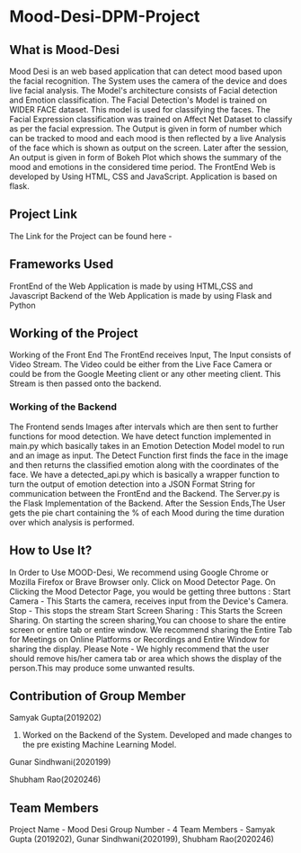 # Mood-Desi-DPM-Project

## What is Mood-Desi
Mood Desi is an web based application that can detect mood based upon the facial recognition. The System uses the camera of the device and does live facial analysis. The Model's architecture consists of Facial detection and Emotion classification. The Facial Detection's Model is trained on WIDER FACE dataset. This model is used for classifying the faces. The Facial Expression classification was trained on Affect Net Dataset to classify as per the facial expression. 
The Output is given in form of number which can be tracked to mood and each mood is then reflected by a live Analysis of the face which is shown as output on the screen.
Later after the session, An output is given in form of Bokeh Plot which shows the summary of the mood and emotions in the considered time period.
The FrontEnd Web is developed by Using HTML, CSS and JavaScript. 
Application is based on flask.

## Project Link
The Link for the Project can be found here - 

## Frameworks Used
FrontEnd of the Web Application is made by using HTML,CSS and Javascript
Backend of the Web Application is made by using Flask and Python

## Working of the Project
Working of the Front End
The FrontEnd receives Input, The Input consists of Video Stream. The Video could be either from the Live Face Camera or could be from the Google Meeting client or any other meeting client.
This Stream is then passed onto the backend.
### Working of the Backend
The Frontend sends Images after intervals which are then sent to further functions for mood detection.
We have detect function implemented in main.py which basically takes in an Emotion Detection Model model to run and an image as input. The Detect Function first finds the face in the image and then returns the classified emotion along with the coordinates of the face.
We have a detected_api.py which is basically a wrapper function to turn the output of emotion detection into a JSON Format String for communication between the FrontEnd and the Backend. The Server.py is the Flask Implementation of the Backend.
After the Session Ends,The User gets the pie chart containing the % of each Mood during the time duration over which analysis is performed.

## How to Use It?
In Order to Use MOOD-Desi, We recommend using Google Chrome or Mozilla Firefox or Brave Browser only. 
Click on Mood Detector Page. 
On Clicking the Mood Detector Page, you would be getting three buttons :
Start Camera - This Starts the camera, receives input from the Device's Camera.
Stop - This stops the stream
Start Screen Sharing : This Starts the Screen Sharing. On starting the screen sharing,You can choose to share the entire screen or entire tab or entire window. We recommend sharing the Entire Tab for Meetings on Online Platforms or Recordings and Entire Window for sharing the display.
Please Note - We highly recommend that the user should remove his/her camera tab or area which shows the display of the person.This may produce some unwanted results.

## Contribution of Group Member

Samyak Gupta(2019202) 
1) Worked on the Backend of the System. Developed and made changes to the pre existing Machine Learning Model.

Gunar Sindhwani(2020199)

Shubham Rao(2020246)

## Team Members
Project Name - Mood Desi
Group Number - 4
Team Members - Samyak Gupta (2019202), Gunar Sindhwani(2020199), Shubham Rao(2020246)

